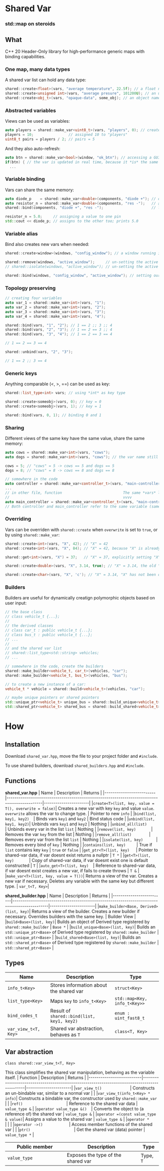 # Shared Var
### std::map on steroids

## What

C++ 20 Header-Only library for high-performance generic maps with binding capabilities.

### One map, many data types
A shared var list can hold any data type:
```cpp
shared::create<float>(vars, "average temperature", 22.5f); // a float named average temperature
shared::create<unsigned int>(vars, "average presure", 101200U); // an unsigned int named average pressure
shared::create<obj_t>(vars, "opaque-data", some_obj); // an object named opaque-data
```

### Abstracted variables
Views can be used as variables:
```cpp
auto players = shared::make_var<uint8_t>(vars, "players", 0); // created a shared var named players
players = 10;                // assigned 10 to "players"
uint8_t pairs = players / 2; // pairs = 5
```
And they also auto-refresh:
```cpp
auto btn = shared::make_var<bool>(window, "ok_btn"); // accessing a GUI object
if(btn) { // the var is updated in real time, because it *is* the same var
  ...
```

### Variable binding
Vars can share the same memory:
```cpp
auto diode_p    = shared::make_var<double>(components, "diode +"); // oh look an electrical pin
auto resistor_n = shared::make_var<double>(components, "res -");   // and another pin
shared::bind(components, "diode +", "res -");                      // lets connect both

resistor_n = 5.0;     // assigning a value to one pin
std::cout << diode_p; // assigns to the other too; prints 5.0
```

### Variable alias
Bind also creates new vars when needed:
```cpp
shared::create<window>(windows, "config_window"); // a window running in the background

shared::remove(windows, "active_window");     // un-setting the active window
// shared::isolate(windows, "active_window"); // un-setting the active window (removing all binds)

shared::bind(windows, "config_window", "active_window"); // setting our config window as the active window
```

### Topology preserving
```cpp
// creating four variables
auto var_1 = shared::make_var<int>(vars, "1");
auto var_2 = shared::make_var<int>(vars, "2");
auto var_3 = shared::make_var<int>(vars, "3");
auto var_4 = shared::make_var<int>(vars, "4");

shared::bind(vars, "1", "2"); // 1 == 2 ;; 3 ;; 4
shared::bind(vars, "2", "3"); // 1 == 2 == 3 ;; 4
shared::bind(vars, "3", "4"); // 1 == 2 == 3 == 4

// 1 == 2 == 3 == 4

shared::unbind(vars, "2", "3");

// 1 == 2 ;; 3 == 4

```

### Generic keys
Anything comparable (<, >, ==) can be used as key:
```cpp
shared::list_type<int> vars; // using *int* as key type

shared::create<someobj>(vars, 0); // key = 0
shared::create<someobj>(vars, 1); // key = 1

shared::bind(vars, 0, 1); // binding 0 and 1
```

### Sharing
Different views of the same key have the same value, share the same memory:
```cpp
auto cows = shared::make_var<int>(vars, "cows");
auto dogs = shared::make_var<int>(vars, "cows"); // the var name still "cows"

cows = 5; // "cows" = 5 -> cows == 5 and dogs == 5
dogs = 8; // "cows" = 8 -> cows == 8 and dogs == 8
```
```cpp
// somewhere in the code
auto controller = shared::make_var<controller_t>(vars, "main-controller");
...
// in other file, function                            The same *vars* list
//                                                    vvvv
auto main_controller = shared::make_var<controller_t>(vars, "main-controller");
// Both controller and main_controller refer to the same variable (same memory address).
```

### Overriding
Vars can be overriden with `shared::create` when `overwrite` is set to `true`, or by using `shared::make_var`:
```cpp
shared::create<int>(vars, "X", 42); // "X" = 42
shared::create<int>(vars, "X", 84); // "X" = 42, because "X" is already initialized

shared::get<int>(vars, "X") = 37;   // "X" = 37, explicitly setting "X"

shared::create<double>(vars, "X", 3.14, true); // "X" = 3.14, the old "X" has been deleted

shared::create<char>(vars, "X", 'c'); // "X" = 3.14, "X" has not been overwriten
```

### Builders
Builders are useful for dynamically creatign polymorphic objects based on user input:
```cpp
// the base class
// class vehicle_t {...};
//
// the derived classes
// class car_t : public vehicle_t {...};
// class bus_t : public vehicle_t {...};
// ...
// 
// and the shared var list
// shared::list_type<std::string> vehicles;
// ...

// somewhere in the code, create the builders
shared::make_builder<vehicle_t, car_t>(vehicles, "car");
shared::make_builder<vehicle_t, bus_t>(vehicles, "bus");

// to create a new instance of a car:
vehicle_t * vehicle = shared::build<vehicle_t>(vehicles, "car");

// maybe unique pointers or shared pointers
std::unique_ptr<vehicle_t> unique_bus = shared::build_unique<vehicle_t>(vehicles, "bus");
std::shared_ptr<vehicle_t> shared_bus = shared::build_shared<vehicle_t>(vehicles, "bus");
```

# How
## Installation
Download `shared_var.hpp`, move the file to your project folder and `#include`.

To use shared builders, download `shared_builders.hpp` and `#include`.

## Functions
**shared_var.hpp**
| Name                     | Description                                                                                    | Returns               |
|--------------------------|------------------------------------------------------------------------------------------------|-----------------------|
|`create<T>(list, key, value = T(), overwrite = false)`| Creates a new var with key `key` and value `value`. `overwrite` allows the var to change type. | Pointer to new `info` |
|`bind(list, key1, key2)  `| Binds vars `key1` and `key2`                                                                   | Bind status code      |
|`unbind(list, key1, key2)`| Unbinds vars `key1` and `key2`                                                                 | Nothing               |
|`unbind_all(list)        `| Unbinds every var in the list `list`                                                           | Nothing               |
|`remove(list, key)       `| Removes the var `key` from the list                                                            | Nothing               |
|`remove_all(list)        `| Removes every var from the list `list`                                                         | Nothing               |
|`isolate(list, key)      `| Removes every bind of `key`                                                                    | Nothing               |
|`contains(list, key)     `| True if `list` contains key `key`                                                              | `true` or `false`     |
|`get_ptr<T>(list, key)   `| Pointer to shared-var data, if var doesnt exist returns a nullptr                              | `T *`                 |
|`get<T>(list, key)       `| Copy of shared-var data, if var doesnt exist one is default constructed                        | `T`                   |
|`auto_get<T>(list, key)  `| Reference to shared-var data, if var doesnt exist creates a new var, if fails to create throws | `T &`                 |
|`make_var<T>(list, key, value = T())`| Returns a view of the var. Creates a new var if necessary. Deletes any variable with the same key but different type. | `var_t<T, Key>`|
<!--- |`make_func<FuncPtr, Key> `| Returns a view of the (func) var. Creates a new var if necessary. Deletes any variable with the same key but different type. | Func View | -->
<!--- |`get_func<FuncPtr>(list, key)`| Returns the function pointer | `FuncPtr` | -->
<!--- |`call<FuncPtr>(list, key, args...)`| Calls the function, returns the value returned by the function. | Varies | -->

**shared_builder.hpp**
| Name                     | Description                                                                                    | Returns               |
|--------------------------|------------------------------------------------------------------------------------------------|-----------------------|
|`make_builder<Base, Derived>(list, key)`| Returns a view of the builder. Creates a new builder if necessary. Overrides builders with the same key. | Builder View |
|`build<Base>(list, key)`| Builds an object of Derived type registered by `shared::make_builder` | `Base *` |
|`build_unique<Base>(list, key)`| Builds an `std::unique_ptr<Base>` of Derived type registered by `shared::make_builder` | `std::unique_ptr<Base>` |
|`build_shared<Base>(list, key)`| Builds an `std::shared_ptr<Base>` of Derived type registered by `shared::make_builder` | `std::shared_ptr<Base>` |

## Types
| Name               | Description                                     | Type                       |
|--------------------|-------------------------------------------------|----------------------------|
|`info_t<Key>       `| Stores information about the shared var         |`struct<Key>               `|
|`list_type<Key>    `| Maps `key` to `info_t<Key>`                     |`std::map<Key, info_t<Key>>`|
|`bind_codes_t      `| Result of `shared::bind(list, key1, key2)`      |`enum : uint_fast8_t       `|
|`var_view_t<T, Key>`| Shared var abstraction, behaves as `T`     |`class<T, Key>             `|

## Var abstraction
`class shared::var_view_t<T, Key>`

This class simplifies the shared var manipulation, behaving as the variable itself.
| Function                  | Description                                                                                    | Returns               |
|---------------------------|------------------------------------------------------------------------------------------------|-----------------------|
|`var_view_t()             `| Constructs an un-bindable var, similar to a normal var                                         |                       |
|`var_view_t(info_t<Key> * info)`| Constructs a bindable var, the constructor used by `shared::make_var`                          |                       |
|`ref()                    `| Reference to the shared var data                                                               | `value_type &`        |
|`operator value_type &()  `| Converts the object to (a reference of) the shared var                                         | `value_type &`        |
|`operator =(const value_type & value)`| Assigns a value to the shared var                                                   | `value_type &`        |
|`operator *               `|                                                                                                |                       |
|`operator ->()            `| Access member functions of the shared var                                                      |                       |
|`ptr()                    `| Get the shared var (data) pointer                                                              | `value_type *`        |

| Public member             | Description                                                                                    | Type                  |
|---------------------------|------------------------------------------------------------------------------------------------|-----------------------|
|`value_type               `| Exposes the type of the shared var                                                             | Type, `T`             |
